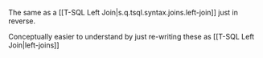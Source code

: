 

The same as a [[T-SQL Left Join|s.q.tsql.syntax.joins.left-join]] just in reverse. 

Conceptually easier to understand by just re-writing these as [[T-SQL Left Join|left-joins]]
